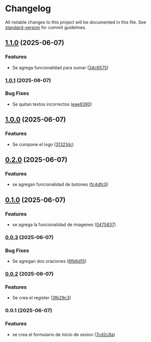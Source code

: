 # Changelog

All notable changes to this project will be documented in this file. See [standard-version](https://github.com/conventional-changelog/standard-version) for commit guidelines.

## [1.1.0](https://github.com/ndelacruz-2023048/ProyectoDePrueba/compare/v1.0.1...v1.1.0) (2025-06-07)


### Features

* Se agrega funcionalidad para sumar ([34c6575](https://github.com/ndelacruz-2023048/ProyectoDePrueba/commit/34c6575fe88f075c98603a3a48e53c1ff5836792))

### [1.0.1](https://github.com/ndelacruz-2023048/ProyectoDePrueba/compare/v1.0.0...v1.0.1) (2025-06-07)


### Bug Fixes

* Se quitan textos incorrectos ([eae6390](https://github.com/ndelacruz-2023048/ProyectoDePrueba/commit/eae6390ef8e2428788690d114dd7609f4fa8787f))

## [1.0.0](https://github.com/ndelacruz-2023048/ProyectoDePrueba/compare/v0.2.0...v1.0.0) (2025-06-07)


### Features

* Se compone el logo ([31321dc](https://github.com/ndelacruz-2023048/ProyectoDePrueba/commit/31321dcb1493f05ca7a7967b8a15b491b7528d5d))

## [0.2.0](https://github.com/ndelacruz-2023048/ProyectoDePrueba/compare/v0.1.0...v0.2.0) (2025-06-07)


### Features

* se agregan funcionalidad de botones ([fc4dfc0](https://github.com/ndelacruz-2023048/ProyectoDePrueba/commit/fc4dfc036f57b827940eb5927446d72cf9a4f804))

## [0.1.0](https://github.com/ndelacruz-2023048/ProyectoDePrueba/compare/v0.0.3...v0.1.0) (2025-06-07)


### Features

* se agrega la funcionalidad de imagenes ([0475837](https://github.com/ndelacruz-2023048/ProyectoDePrueba/commit/0475837bff0ca3998d35c056795022e534f478f2))

### [0.0.3](https://github.com/ndelacruz-2023048/ProyectoDePrueba/compare/v0.0.2...v0.0.3) (2025-06-07)


### Bug Fixes

* Se agregan dos oraciones ([6fb6d15](https://github.com/ndelacruz-2023048/ProyectoDePrueba/commit/6fb6d156ba98f648eeb2999e562040ece4a2a019))

### [0.0.2](https://github.com/ndelacruz-2023048/ProyectoDePrueba/compare/v0.0.1...v0.0.2) (2025-06-07)


### Features

* Se crea el register ([3fb29c3](https://github.com/ndelacruz-2023048/ProyectoDePrueba/commit/3fb29c34752edcb6229505cc50fbe2b9594b5df8))

### 0.0.1 (2025-06-07)


### Features

* se crea el formulario de inicio de sesion ([7cd2c8a](https://github.com/ndelacruz-2023048/ProyectoDePrueba/commit/7cd2c8a89eef40eabccc777257ff3e85dcc1678f))
